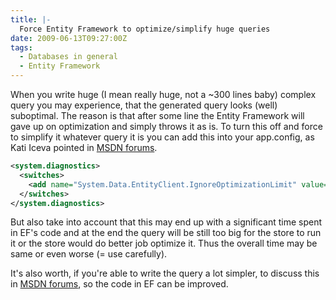 ```yaml
---
title: |-
  Force Entity Framework to optimize/simplify huge queries
date: 2009-06-13T09:27:00Z
tags:
  - Databases in general
  - Entity Framework
---
```

When you write huge (I mean really huge, not a ~300 lines baby) complex query you may experience, that the generated query looks (well) suboptimal. The reason is that after some line the Entity Framework will gave up on optimization and simply throws it as is. To turn this off and force to simplify it whatever query it is you can add this into your app.config, as Kati Iceva pointed in [MSDN forums][1].

```xml
<system.diagnostics>
  <switches>
    <add name="System.Data.EntityClient.IgnoreOptimizationLimit" value="1" />
  </switches>
</system.diagnostics>
```

But also take into account that this may end up with a significant time spent in EF's code and at the end the query will be still too big for the store to run it or the store would do better job optimize it. Thus the overall time may be same or even worse (= use carefully).

It's also worth, if you're able to write the query a lot simpler, to discuss this in [MSDN forums][2], so the code in EF can be improved.

[1]: http://social.msdn.microsoft.com/Forums/en-US/adodotnetentityframework/
[2]: http://social.msdn.microsoft.com/Forums/en-US/adodotnetentityframework/